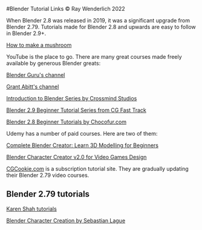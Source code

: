 #Blender Tutorial Links
© Ray Wenderlich 2022

When Blender 2.8 was released in 2019, it was a significant upgrade from Blender 2.79. Tutorials made for Blender 2.8 and upwards are easy to follow in Blender 2.9+.

[How to make a mushroom](https://www.raywenderlich.com/21459096-blender-tutorial-for-beginners-how-to-make-a-mushroom)

YouTube is the place to go. There are many great courses made freely available by generous Blender greats:

[Blender Guru's channel](https://www.youtube.com/channel/UCOKHwx1VCdgnxwbjyb9Iu1g)

[Grant Abitt's channel](https://www.youtube.com/channel/UCZFUrFoqvqlN8seaAeEwjlw)

[Introduction to Blender Series by Crossmind Studios](https://www.youtube.com/playlist?list=PLgO2ChD7acqH5S3fCO1GbAJC55NeVaCCp)

[Blender 2.9 Beginner Tutorial Series from CG Fast Track](https://www.youtube.com/playlist?list=PL8eKBkZzqDiU-qcoaghCz04sMitC1yx6k)

[Blender 2.8 Beginner Tutorials by Chocofur.com](https://www.youtube.com/playlist?list=PLYVR0A4acpNbm91RK_9l-P6dv2jPuUHU7)

Udemy has a number of paid courses. Here are two of them:

[Complete Blender Creator: Learn 3D Modelling for Beginners](https://www.udemy.com/course/blendertutorial/)

[Blender Character Creator v2.0 for Video Games Design](https://www.udemy.com/course/blendercharacters/)

[CGCookie.com](https://cgcookie.com) is a subscription tutorial site. They are gradually updating their Blender 2.79 video courses.

## Blender 2.79 tutorials
 
[Karen Shah tutorials](https://tutsplus.com/authors/karan-shah)

[Blender Character Creation by Sebastian Lague](https://www.youtube.com/playlist?list=PLFt_AvWsXl0fEx02iXR8uhDsVGhmM9Pse)

